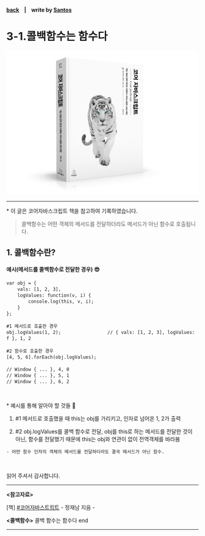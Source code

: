 <p>

#### [back](../../../README.md) &nbsp;&nbsp; | &nbsp;&nbsp; write by [Santos](https://github.com/SangchoKim)

</p>

# 3-1.콜백함수는 함수다

<p align="center">
    <img src="../../../image/main.png">
</p>

---
<p> * 이 글은 코어자바스크립트 책을 참고하여 기록하였습니다. </p>

>  콜백함수는 어떤 객체의 메서드를 전달하더라도 메서드가 아닌 함수로 호출됩니다.


## 1. 콜백함수란?

#### 예시(메서드를 콜백함수로 전달한 경우) 😎

```
var obj = {
    vals: [1, 2, 3],
    logValues: function(v, i) {
        console.log(this, v, i);
    }
};

#1 메서드로 호출한 경우
obj.logValues(1, 2);                 // { vals: [1, 2, 3], logValues: f }, 1, 2

#2 함수로 호출한 경우
[4, 5, 6].forEach(obj.logValues);   

// Window { ... }, 4, 0
// Window { ... }, 5, 1
// Window { ... }, 6, 2
```

</br>

 <p> * 예시를 통해 알아야 할 것들 🤔 </p>

 1. #1 메서드로 호출했을 때 this는 obj를 가리키고, 인자로 넘어온 1, 2가 출력

 2. #2 obj.logValues를 콜백 함수로 전달, obj를 this로 하는 메서드를 전달한 것이 아닌, 함수를 전달했기 때문에 this는 obj와 연관이 없이 전역객체를 바라봄

```
- 어떤 함수 인자의 객체의 메서드를 전달하더라도 결국 메서드가 아닌 함수. 
```

</br>

<span>읽어 주셔서 감사합니다.</span>

---

<strong><참고자료></strong>
</br>

[책] [#코어자바스트립트][core-javascript] - 정재남 지음 -
</br>


<strong><콜백함수></strong> 콜백 함수는 함수다 end

---

[core-javascript]: https://www.aladin.co.kr/shop/wproduct.aspx?ISBN=K532636268&start=pnaver_02
[naver]: https://www.aladin.co.kr/shop/wproduct.aspx?ISBN=K532636268&start=pnaver_02